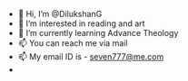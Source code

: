 - 👋 Hi, I’m @DilukshanG
- 👀 I’m interested in reading and art
- 🌱 I’m currently learning Advance Theology
- 📫 You can reach me via mail
- 📫 My email ID is - seven777@me.com 
- 
<!---
DilukshanG/DilukshanG is a ✨ special ✨ repository because its `README.md` (this file) appears on your GitHub profile.
You can click the Preview link to take a look at your changes.
--->
